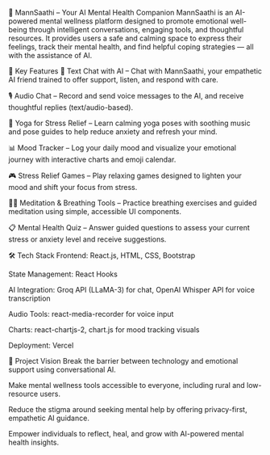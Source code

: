 🧠 MannSaathi – Your AI Mental Health Companion
MannSaathi is an AI-powered mental wellness platform designed to promote emotional well-being through intelligent conversations, engaging tools, and thoughtful resources. It provides users a safe and calming space to express their feelings, track their mental health, and find helpful coping strategies — all with the assistance of AI.

🌟 Key Features
💬 Text Chat with AI – Chat with MannSaathi, your empathetic AI friend trained to offer support, listen, and respond with care.

🎙️ Audio Chat – Record and send voice messages to the AI, and receive thoughtful replies (text/audio-based).

🧘 Yoga for Stress Relief – Learn calming yoga poses with soothing music and pose guides to help reduce anxiety and refresh your mind.

📊 Mood Tracker – Log your daily mood and visualize your emotional journey with interactive charts and emoji calendar.

🎮 Stress Relief Games – Play relaxing games designed to lighten your mood and shift your focus from stress.

🧘‍♂️ Meditation & Breathing Tools – Practice breathing exercises and guided meditation using simple, accessible UI components.

📋 Mental Health Quiz – Answer guided questions to assess your current stress or anxiety level and receive suggestions.

🛠️ Tech Stack
Frontend: React.js, HTML, CSS, Bootstrap

State Management: React Hooks

AI Integration: Groq API (LLaMA-3) for chat, OpenAI Whisper API for voice transcription

Audio Tools: react-media-recorder for voice input

Charts: react-chartjs-2, chart.js for mood tracking visuals

Deployment: Vercel

🚀 Project Vision
Break the barrier between technology and emotional support using conversational AI.

Make mental wellness tools accessible to everyone, including rural and low-resource users.

Reduce the stigma around seeking mental help by offering privacy-first, empathetic AI guidance.

Empower individuals to reflect, heal, and grow with AI-powered mental health insights.